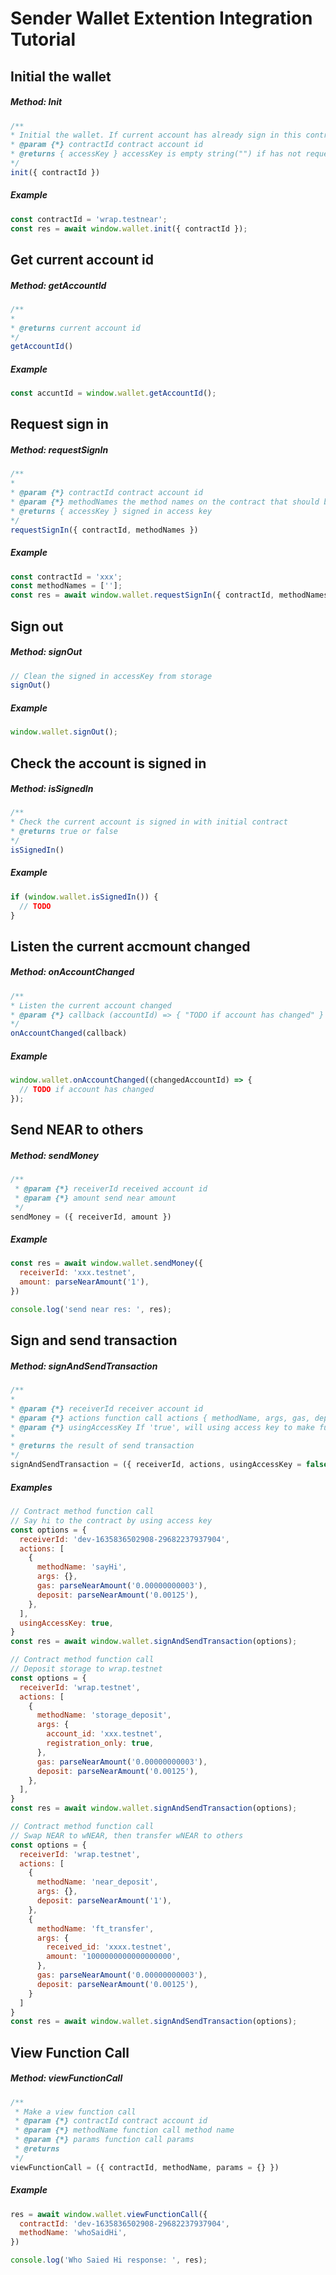 # Sender Wallet Extention Integration Tutorial

## Initial the wallet

##### Method: Init

```javascript
/**
* Initial the wallet. If current account has already sign in this contract, init() will auto signin
* @param {*} contractId contract account id
* @returns { accessKey } accessKey is empty string("") if has not request sign in before.
*/
init({ contractId })
```

##### Example

```javascript
const contractId = 'wrap.testnear';
const res = await window.wallet.init({ contractId });
```

## Get current account id

##### Method: getAccountId

```javascript
/**
* 
* @returns current account id
*/
getAccountId()
```

##### Example

```javascript
const accuntId = window.wallet.getAccountId();
```

## Request sign in

##### Method: requestSignIn

```javascript
/**
* 
* @param {*} contractId contract account id
* @param {*} methodNames the method names on the contract that should be allowed to be called. Pass null for no method names and '' or [] for any method names.
* @returns { accessKey } signed in access key
*/
requestSignIn({ contractId, methodNames })
```

##### Example

```javascript
const contractId = 'xxx';
const methodNames = [''];
const res = await window.wallet.requestSignIn({ contractId, methodNames });
```

## Sign out

##### Method: signOut

```javascript
// Clean the signed in accessKey from storage
signOut()
```

##### Example

```javascript
window.wallet.signOut();
```

## Check the account is signed in

##### Method: isSignedIn

```javascript
/**
* Check the current account is signed in with initial contract
* @returns true or false
*/
isSignedIn()
```

##### Example

```javascript
if (window.wallet.isSignedIn()) {
  // TODO
}
```

## Listen the current accmount changed

##### Method: onAccountChanged

```javascript
/**
* Listen the current account changed
* @param {*} callback (accountId) => { "TODO if account has changed" }
*/
onAccountChanged(callback)
```

##### Example

```javascript
window.wallet.onAccountChanged((changedAccountId) => {
  // TODO if account has changed
});
```

## Send NEAR to others

##### Method: sendMoney

```javascript
/**
 * @param {*} receiverId received account id
 * @param {*} amount send near amount
 */
sendMoney = ({ receiverId, amount })
```

##### Example

```javascript
const res = await window.wallet.sendMoney({
  receiverId: 'xxx.testnet',
  amount: parseNearAmount('1'),
})

console.log('send near res: ', res);
```

## Sign and send transaction

##### Method: signAndSendTransaction

```javascript
/**
* 
* @param {*} receiverId receiver account id
* @param {*} actions function call actions { methodName, args, gas, deposit, msg }
* @param {*} usingAccessKey If 'true', will using access key to make function call and no need to request user to sign this transaction. Set 'false' will popup a notification window to request user to sign this transaction.
* 
* @returns the result of send transaction
*/
signAndSendTransaction = ({ receiverId, actions, usingAccessKey = false })
```

##### Examples
```javascript
// Contract method function call
// Say hi to the contract by using access key
const options = {
  receiverId: 'dev-1635836502908-29682237937904',
  actions: [
    {
      methodName: 'sayHi',
      args: {},
      gas: parseNearAmount('0.00000000003'),
      deposit: parseNearAmount('0.00125'),
    },
  ],
  usingAccessKey: true,
}
const res = await window.wallet.signAndSendTransaction(options);
```

```javascript
// Contract method function call
// Deposit storage to wrap.testnet
const options = {
  receiverId: 'wrap.testnet',
  actions: [
    { 
      methodName: 'storage_deposit',
      args: {
        account_id: 'xxx.testnet',
        registration_only: true,
      },
      gas: parseNearAmount('0.00000000003'),
      deposit: parseNearAmount('0.00125'),
    },
  ],
}
const res = await window.wallet.signAndSendTransaction(options);
```


```javascript
// Contract method function call
// Swap NEAR to wNEAR, then transfer wNEAR to others
const options = {
  receiverId: 'wrap.testnet',
  actions: [
    {
      methodName: 'near_deposit',
      args: {},
      deposit: parseNearAmount('1'),
    },
    {
      methodName: 'ft_transfer',
      args: {
        received_id: 'xxxx.testnet',
        amount: '1000000000000000000',
      },
      gas: parseNearAmount('0.00000000003'),
      deposit: parseNearAmount('0.00125'),
    }
  ]
}
const res = await window.wallet.signAndSendTransaction(options);
```

## View Function Call

##### Method: viewFunctionCall

```javascript
/**
 * Make a view function call
 * @param {*} contractId contract account id
 * @param {*} methodName function call method name
 * @param {*} params function call params
 * @returns 
 */
viewFunctionCall = ({ contractId, methodName, params = {} })
```

##### Example

```javascript
res = await window.wallet.viewFunctionCall({
  contractId: 'dev-1635836502908-29682237937904',
  methodName: 'whoSaidHi',
})

console.log('Who Saied Hi response: ', res);
```